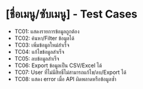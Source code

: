 # [ชื่อเมนู/ซับเมนู] - Test Cases

- TC01: แสดงรายการข้อมูลถูกต้อง
- TC02: ค้นหา/Filter ข้อมูลได้
- TC03: เพิ่มข้อมูลใหม่สำเร็จ
- TC04: แก้ไขข้อมูลสำเร็จ
- TC05: ลบข้อมูลสำเร็จ
- TC06: Export ข้อมูลเป็น CSV/Excel ได้
- TC07: User ที่ไม่มีสิทธิ์ไม่สามารถแก้ไข/ลบ/Export ได้
- TC08: แสดง error เมื่อ API ผิดพลาดหรือข้อมูลซ้ำ
